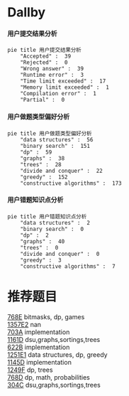 # Dallby

<!-- tabs:start -->



#### **用户提交结果分析**

```mermaid
pie title 用户提交结果分析
    "Accepted" :  39
    "Rejected" :  0
    "Wrong answer" :  39
    "Runtime error" :  3
    "Time limit exceeded" :  17
    "Memory limit exceeded" :  1
    "Compilation error" :  1
    "Partial" :  0
```

#### **用户做题类型偏好分析**

```mermaid
pie title 用户做题类型偏好分析
    "data structures" :  56
    "binary search" :  151
    "dp" :  59
    "graphs" :  38
    "trees" :  28
    "divide and conquer" :  22
    "greedy" :  152
    "constructive algorithms" :  173
```
#### **用户错题知识点分析**

```mermaid
pie title 用户错题知识点分析
    "data structures" :  2
    "binary search" :  0
    "dp" :  2
    "graphs" :  40
    "trees" :  0
    "divide and conquer" :  0
    "greedy" :  3
    "constructive algorithms" :  7
```



<!-- tabs:end -->
# 推荐题目
[768E](https://codeforces.com/contest/768/problem/E)		bitmasks,
                        dp,
                        games		  
[1357E2](https://codeforces.com/contest/1357E/problem/2)		nan		  
[703A](https://codeforces.com/contest/703/problem/A)		implementation		  
[1161D](https://codeforces.com/contest/1161/problem/D)		dsu,graphs,sortings,trees		  
[622B](https://codeforces.com/contest/622/problem/B)		implementation		  
[1251E1](https://codeforces.com/contest/1251E/problem/1)		data structures,
                        dp,
                        greedy		  
[1145D](https://codeforces.com/contest/1145/problem/D)		implementation		  
[1249F](https://codeforces.com/contest/1249/problem/F)		dp,
                        trees		  
[768D](https://codeforces.com/contest/768/problem/D)		dp,
                        math,
                        probabilities		  
[304C](https://codeforces.com/contest/304/problem/C)		dsu,graphs,sortings,trees		  
